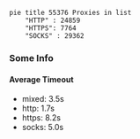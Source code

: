 
```mermaid
pie title 55376 Proxies in list
    "HTTP" : 24859
    "HTTPS": 7764
    "SOCKS" : 29362
```

### Some Info
#### Average Timeout

- mixed: 3.5s
- http: 1.7s
- https: 8.2s
- socks: 5.0s